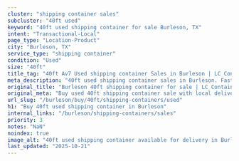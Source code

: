 ```yaml
---
cluster: "shipping container sales"
subcluster: "40ft used"
keyword: "40ft used shipping container for sale Burleson, TX"
intent: "Transactional-Local"
page_type: "Location-Product"
city: "Burleson, TX"
service_type: "shipping container"
condition: "Used"
size: "40ft"
title_tag: "40ft Av7 Used shipping container Sales in Burleson | LC Container"
meta_description: "40ft used shipping container sales in Burleson. Fast delivery, competitive pricing. Serving shipping containers area. Quote ID: VQD. Call (214) 524-4168 for your free quote today."
original_title: "Burleson 40ft shipping container for sale | LC Container"
original_meta: "Buy used 40ft shipping container sale with local delivery in Burleson, TX. LC Container — local Since 2003. Request a fast quote today."
url_slug: "/burleson/buy/40ft/shipping-containers/used"
h1: "Buy 40ft used shipping container in Burleson"
internal_links: "/burleson/shipping-containers/sales"
priority: 3
notes: "NaN"
noindex: true
image_alt: "40ft used shipping container available for delivery in Burleson"
last_updated: "2025-10-21"
---
```


<!-- TODO: Add unique city/inventory copy, images, and internal links here. -->
